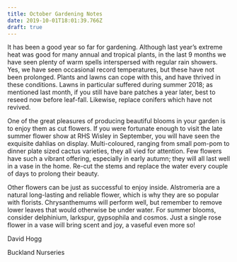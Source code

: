 ```yaml
---
title: October Gardening Notes
date: 2019-10-01T18:01:39.766Z
draft: true
---
```

It has been a good year so far for gardening. Although last year’s extreme heat was good for many annual and tropical plants, in the last 9 months we have seen plenty of warm spells interspersed with regular rain showers. Yes, we have seen occasional record temperatures, but these have not been prolonged. Plants and lawns can cope with this, and have thrived in these conditions. Lawns in particular suffered during summer 2018; as mentioned last month, if you still have bare patches a year later, best to reseed now before leaf-fall. Likewise, replace conifers which have not revived. 

One of the great pleasures of producing beautiful blooms in your garden is to enjoy them as cut flowers.  If you were fortunate enough to visit the late summer flower show at RHS Wisley in September, you will have seen the exquisite dahlias on display.  Multi-coloured, ranging from small pom-pom  to dinner plate sized cactus varieties, they all vied for attention. Few flowers have such a vibrant offering, especially in early autumn; they will all last well in a vase in the home. Re-cut the stems and replace the water every couple of days to prolong their beauty. 

Other flowers can be just as successful to enjoy inside. Alstromeria are a natural long-lasting and reliable flower, which is why they are so popular with florists. Chrysanthemums will perform well, but remember to remove lower leaves that would otherwise be under water. For summer blooms, consider delphinium, larkspur, gypsophila and cosmos. Just a single rose flower in a vase will bring scent and joy, a vaseful even more so! 

David Hogg

Buckland Nurseries 
